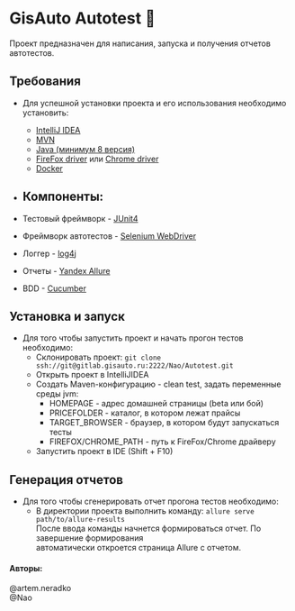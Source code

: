 # GisAuto Autotest :blue_car:
Проект предназначен для написания, запуска и получения отчетов автотестов.

## Требования
* Для успешной установки проекта и его использования необходимо установить:
    * [IntelliJ IDEA](https://www.jetbrains.com/help/idea/install-and-set-up-intellij-idea.html)
    * [MVN](https://maven.apache.org/install.html)
    * [Java (минимум 8 версия)](https://java.com/ru/download/)
    * [FireFox driver](https://github.com/mozilla/geckodriver/releases) или [Chrome driver](https://sites.google.com/a/chromium.org/chromedriver/)
    * [Docker](https://docs.docker.com/get-started/)
    
* ## Компоненты:
* Тестовый фреймворк - [JUnit4](https://github.com/junit-team/junit4)
* Фреймворк автотестов - [Selenium WebDriver](https://github.com/SeleniumHQ/selenium)
* Логгер - [log4j](https://github.com/apache/logging-log4j2)
* Отчеты - [Yandex Allure](https://github.com/allure-framework/allure2)
* BDD - [Cucumber](https://cucumber.io/)

## Установка и запуск
* Для того чтобы запустить проект и начать прогон тестов необходимо:
    * Склонировать проект:
     `git clone ssh://git@gitlab.gisauto.ru:2222/Nao/Autotest.git`
    * Открыть проект в IntelliJIDEA
    * Создать Maven-конфигурацию - clean test, задать переменные среды jvm: <br>
        * HOMEPAGE - адрес домашней страницы (beta или бой) <br>
        * PRICEFOLDER - каталог, в котором лежат прайсы
        * TARGET_BROWSER - браузер, в котором будут запускаться тесты
        * FIREFOX/CHROME_PATH - путь к FireFox/Chrome драйверу
    * Запустить проект в IDE (Shift + F10)

## Генерация отчетов
* Для того чтобы сгенерировать отчет прогона тестов необходимо:
    * В директории проекта выполнить команду: `allure serve path/to/allure-results` <br>
После ввода команды начнется формироваться отчет. По завершение формирования <br>
автоматически откроется страница Allure с отчетом.

#### Авторы:
@artem.neradko <br>
@Nao

